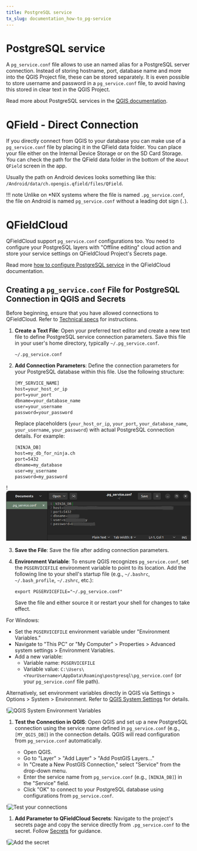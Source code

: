 ```yaml
---
title: PostgreSQL service
tx_slug: documentation_how-to_pg-service
---
```


# PostgreSQL service

A `pg_service.conf` file allows to use an named alias for a PostgreSQL server connection. Instead of storing hostname, port, database name and more into the QGIS Project file, these can be stored separately. It is even possible to store username and password in a `pg_service.conf` file, to avoid having this stored in clear text in the QGIS Project.

Read more about PostgreSQL services in the [QGIS documentation](https://docs.qgis.org/3.22/en/docs/user_manual/managing_data_source/opening_data.html#postgresql-service-connection-file).

# QField - Direct Connection

If you directly connect from QGIS to your database you can make use of a `pg_service.conf` file by placing it in the QField data folder. You can place your file either on the Internal Device Storage or on the SD Card Storage. You can check the path for the QField data folder in the bottom of the `About QField` screen in the app.

Usually the path on Android devices looks something like this: `/Android/data/ch.opengis.qfield/files/QField`.

!!! note
    Unlike on *NIX systems where the file is named `.pg_service.conf`, the file on Android is named `pg_service.conf` without a leading dot sign (`.`).

# QFieldCloud

QFieldCloud support `pg_service.conf` configurations too. You need to configure your PostgreSQL layers with "Offline editing" cloud action and store your service settings on QFieldCloud Project's Secrets page.

Read more [how to configure PostgreSQL service](../reference/qfieldcloud/secrets.md) in the QFieldCloud documentation.

## Creating a `pg_service.conf` File for PostgreSQL Connection in QGIS and Secrets

Before beginning, ensure that you have allowed connections to QFieldCloud. Refer to [Technical specs](../reference/qfieldcloud/specs.md) for instructions.

1. **Create a Text File**: Open your preferred text editor and create a new text file to define PostgreSQL service connection parameters. Save this file in your user's home directory, typically `~/.pg_service.conf`.

   ```
   ~/.pg_service.conf
   ```

2. **Add Connection Parameters**: Define the connection parameters for your PostgreSQL database within this file. Use the following structure:

   ```
   [MY_SERVICE_NAME]
   host=your_host_or_ip
   port=your_port
   dbname=your_database_name
   user=your_username
   password=your_password
   ```

   Replace placeholders (`your_host_or_ip`, `your_port`, `your_database_name`, `your_username`, `your_password`) with actual PostgreSQL connection details. For example:

   ```
   [NINJA_DB]
   host=my_db_for_ninja.ch
   port=5432
   dbname=my_database
   user=my_username
   password=my_password
   ```

!![Parameters](../assets/images/service_config_file_001.png)

3. **Save the File**: Save the file after adding connection parameters.

4. **Environment Variable**: To ensure QGIS recognizes `pg_service.conf`, set the `PGSERVICEFILE` environment variable to point to its location. Add the following line to your shell's startup file (e.g., `~/.bashrc`, `~/.bash_profile`, `~/.zshrc`, etc.):

   ```
   export PGSERVICEFILE="~/.pg_service.conf"
   ```

   Save the file and either source it or restart your shell for changes to take effect.

For Windows:

- Set the `PGSERVICEFILE` environment variable under "Environment Variables."
- Navigate to "This PC" or "My Computer" > Properties > Advanced system settings > Environment Variables.
- Add a new variable:
  - Variable name: `PGSERVICEFILE`
  - Variable value: `C:\Users\<YourUsername>\AppData\Roaming\postgresql\pg_service.conf` (or your `pg_service.conf` file path).

Alternatively, set environment variables directly in QGIS via Settings > Options > System > Environment. Refer to [QGIS System Settings](https://docs.qgis.org/3.28/en/docs/user_manual/introduction/qgis_configuration.html#system-settings) for details.

!![QGIS System Environment Variables](../assets/images/service_config_file_002.png)

1. **Test the Connection in QGIS**: Open QGIS and set up a new PostgreSQL connection using the service name defined in `pg_service.conf` (e.g., `[MY_QGIS_DB]`) in the connection details. QGIS will read configuration from `pg_service.conf` automatically.

   - Open QGIS.
   - Go to "Layer" > "Add Layer" > "Add PostGIS Layers..."
   - In "Create a New PostGIS Connection," select "Service" from the drop-down menu.
   - Enter the service name from `pg_service.conf` (e.g., `[NINJA_DB]`) in the "Service" field.
   - Click "OK" to connect to your PostgreSQL database using configurations from `pg_service.conf`.

!![Test your connections](../assets/images/service_config_file_003.png,350px)

1. **Add Parameter to QFieldCloud Secrets**: Navigate to the project's secrets page and copy the service directly from `.pg_service.conf` to the secret. Follow [Secrets](../reference/qfieldcloud/secrets.md) for guidance.

!![Add the secret](../assets/images/service_config_file_004.png,350px)
